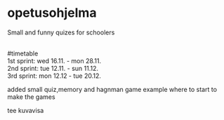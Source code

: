 # opetusohjelma
Small and funny quizes for schoolers<br><br>

#timetable<br>
1st sprint: wed 16.11. - mon 28.11.<br>
2nd sprint: tue 12.11. - sun 11.12.<br>
3rd sprint: mon 12.12 - tue 20.12.<br>

added small quiz,memory and hagnman game example where to start to make the games

tee kuvavisa
